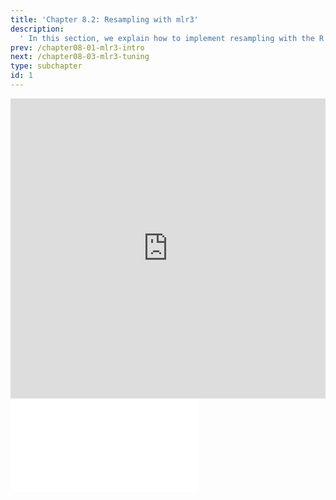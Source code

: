 ```yaml
---
title: 'Chapter 8.2: Resampling with mlr3'
description:
  ' In this section, we explain how to implement resampling with the R package mlr3.'
prev: /chapter08-01-mlr3-intro
next: /chapter08-03-mlr3-tuning
type: subchapter
id: 1
---
```




<exercise id="1" title="Video Lecture">
<iframe width="100%" height="480" src="https://www.youtube.com/embed/uqUeEkchYcE" frameborder="0" allow="accelerometer; autoplay; encrypted-media; gyroscope; picture-in-picture" allowfullscreen></iframe>
</exercise>



<exercise id="2" title="Slides">
<object data="pdfs/8/slides-mlr3-resampling.pdf" type="application/pdf" style="width:100%;height:480px">
    <embed src="pdfs/8/slides-mlr3-resampling.pdf" type="application/pdf" />
</object>
</exercise>


